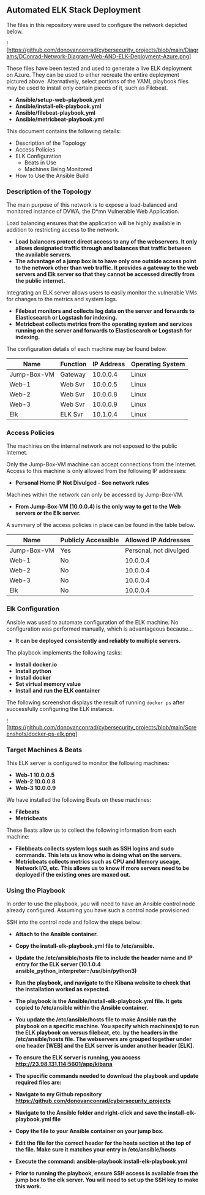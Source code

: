 ## Automated ELK Stack Deployment

The files in this repository were used to configure the network depicted below.

![https://github.com/donovanconrad/cybersecurity_projects/blob/main/Diagrams/DConrad-Network-Diagram-Web-AND-ELK-Deployment-Azure.png]

These files have been tested and used to generate a live ELK deployment on Azure. They can be used to either recreate the entire deployment pictured above. Alternatively, select portions of the YAML playbook files may be used to install only certain pieces of it, such as Filebeat.

  - __Ansible/setup-web-playbook.yml__
  - __Ansible/install-elk-playbook.yml__
  - __Ansible/filebeat-playbook.yml__
  - __Ansible/metricbeat-playbook.yml__

This document contains the following details:
- Description of the Topology
- Access Policies
- ELK Configuration
  - Beats in Use
  - Machines Being Monitored
- How to Use the Ansible Build


### Description of the Topology

The main purpose of this network is to expose a load-balanced and monitored instance of DVWA, the D*mn Vulnerable Web Application.

Load balancing ensures that the application will be highly available in addition to restricting access to the network.
- __Load balancers protect direct access to any of the webservers. It only allows designated traffic through and balances that traffic between the available servers.__ 
- __The advantage of a jump box is to have only one outside access point to the network other than web traffic. It provides a gateway to the web servers and Elk server so that they cannot be accessed directly from the public internet.__

Integrating an ELK server allows users to easily monitor the vulnerable VMs for changes to the metrics and system logs.
- __Filebeat monitors and collects log data on the server and forwards to Elasticsearch or Logstash for indexing.__
- __Metricbeat collects metrics from the operating system and services running on the server and forwards to Elasticsearch or Logstash for indexing.__

The configuration details of each machine may be found below.


| Name        | Function | IP Address | Operating System |
|-------------|----------|------------|------------------|
| Jump-Box-VM | Gateway  | 10.0.0.4   | Linux            |
| Web-1       | Web Svr  | 10.0.0.5   | Linux            |
| Web-2       | Web Svr  | 10.0.0.8   | Linux            |
| Web-3       | Web Svr  | 10.0.0.9   | Linux            |
| Elk         | ELK Svr  | 10.1.0.4   | Linux            |

### Access Policies

The machines on the internal network are not exposed to the public Internet. 

Only the Jump-Box-VM machine can accept connections from the Internet. Access to this machine is only allowed from the following IP addresses:
- __Personal Home IP Not Divulged - See network rules__

Machines within the network can only be accessed by Jump-Box-VM.
- __From Jump-Box-VM (10.0.0.4) is the only way to get to the Web servers or the Elk server.__

A summary of the access policies in place can be found in the table below.

| Name        | Publicly Accessible | Allowed IP Addresses   |
|-------------|---------------------|------------------------|
| Jump-Box-VM | Yes                 | Personal, not divulged |
| Web-1       | No                  | 10.0.0.4               |
| Web-2       | No                  | 10.0.0.4               |
| Web-3       | No                  | 10.0.0.4               |
| Elk         | No                  | 10.0.0.4               |


### Elk Configuration

Ansible was used to automate configuration of the ELK machine. No configuration was performed manually, which is advantageous because...
- __It can be deployed consistently and reliably to multiple servers.__

The playbook implements the following tasks:
- __Install docker.io__
- __Install python__
- __Install docker__
- __Set virtual memory value__
- __Install and run the ELK container__

The following screenshot displays the result of running `docker ps` after successfully configuring the ELK instance.

![https://github.com/donovanconrad/cybersecurity_projects/blob/main/Screenshots/docker-ps-elk.png]

### Target Machines & Beats
This ELK server is configured to monitor the following machines:
- __Web-1 10.0.0.5__
- __Web-2 10.0.0.8__
- __Web-3 10.0.0.9__

We have installed the following Beats on these machines:
- __Filebeats__
- __Metricbeats__

These Beats allow us to collect the following information from each machine:
- __Filebbeats collects system logs such as SSH logins and sudo commands. This lets us know who is doing what on the servers.__
- __Metricbeats collects metrics such as CPU and Memory useage, Network I/O, etc. This allows us to know if more servers need to be deployed if the existing ones are maxed out.__

### Using the Playbook
In order to use the playbook, you will need to have an Ansible control node already configured. Assuming you have such a control node provisioned: 

SSH into the control node and follow the steps below:
- __Attach to the Ansible container.__
- __Copy the install-elk-playbook.yml file to /etc/ansible.__
- __Update the /etc/ansible/hosts file to include the header name and IP entry for the ELK server (10.1.0.4 ansible_python_interpreter=/usr/bin/python3)__
- __Run the playbook, and navigate to the Kibana website to check that the installation worked as expected.__


- __The playbook is the Ansible/install-elk-playbook.yml file. It gets copied to /etc/ansible within the Ansible container.__
- __You update the /etc/ansible/hosts file to make Ansible run the playbook on a specific machine. You specify which machines(s) to run the ELK playbook on versus filebeat, etc. by the headers in the /etc/ansible/hosts file. The webservers are grouped together under one header [WEB] and the ELK server is under another header [ELK].__
- __To ensure the ELK server is running, you access http://23.98.131.114:5601/app/kibana__

- __The specific commands needed to download the playbook and update required files are:__
- __Navigate to my Github repository https://github.com/donovanconrad/cybersecurity_projects__
- __Navigate to the Ansible folder and right-click and save the install-elk-playbook.yml file__
- __Copy the file to your Ansible container on your jump box.__
- __Edit the file for the correct header for the hosts section at the top of the file. Make sure it matches your entry in /etc/ansible/hosts__
- __Execute the command: ansible-playbook install-elk-playbook.yml__
- __Prior to running the playbook, ensure SSH access is available from the jump box to the elk server. You will need to set up the SSH key to make this work.__ 